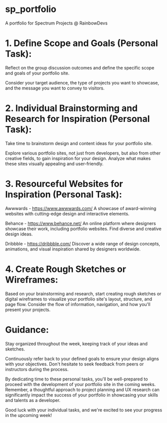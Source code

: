 # sp_portfolio

A portfolio for Spectrum Projects @ RainbowDevs

# 1. Define Scope and Goals (Personal Task):

Reflect on the group discussion outcomes and define the specific scope and goals of your portfolio site.

Consider your target audience, the type of projects you want to showcase, and the message you want to convey to visitors.

# 2. Individual Brainstorming and Research for Inspiration (Personal Task):

Take time to brainstorm design and content ideas for your portfolio site.

Explore various portfolio sites, not just from developers, but also from other creative fields, to gain inspiration for your design.
Analyze what makes these sites visually appealing and user-friendly.

# 3. Resourceful Websites for Inspiration (Personal Task):

Awwwards - https://www.awwwards.com/
A showcase of award-winning websites with cutting-edge design and interactive elements.

Behance - https://www.behance.net/
An online platform where designers showcase their work, including portfolio websites. Find diverse and creative design ideas.

Dribbble - https://dribbble.com/
Discover a wide range of design concepts, animations, and visual inspiration shared by designers worldwide.

# 4. Create Rough Sketches or Wireframes:

Based on your brainstorming and research, start creating rough sketches or digital wireframes to visualize your portfolio site's layout, structure, and page flow.
Consider the flow of information, navigation, and how you'll present your projects.

# Guidance:

Stay organized throughout the week, keeping track of your ideas and sketches.

Continuously refer back to your defined goals to ensure your design aligns with your objectives.
Don't hesitate to seek feedback from peers or instructors during the process.

By dedicating time to these personal tasks, you'll be well-prepared to proceed with the development of your portfolio site in the coming weeks. Remember, a thoughtful approach to project planning and UX research can significantly impact the success of your portfolio in showcasing your skills and talents as a developer.

Good luck with your individual tasks, and we're excited to see your progress in the upcoming week!
